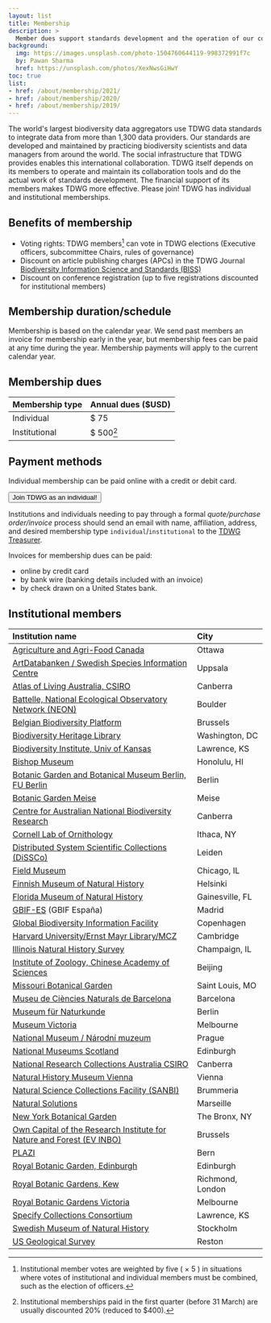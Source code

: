 ```yaml
---
layout: list
title: Membership
description: >
  Member dues support standards development and the operation of our collaboration platforms.
background:
  img: https://images.unsplash.com/photo-1504760644119-998372991f7c
  by: Pawan Sharma
  href: https://unsplash.com/photos/XexNwsGiHwY
toc: true
list:
- href: /about/membership/2021/
- href: /about/membership/2020/
- href: /about/membership/2019/
---
```


The world's largest biodiversity data aggregators use TDWG data standards to integrate data from more than 1,300 data providers. Our standards are developed and maintained by practicing biodiversity scientists and data managers from around the world. The social infrastructure that TDWG provides enables this international collaboration. TDWG itself depends on its members to operate and maintain its collaboration tools and do the actual work of standards development. The financial support of its members makes TDWG more effective. Please join! TDWG has individual and institutional memberships.

## Benefits of membership

- Voting rights: TDWG members[^1] can vote in TDWG elections (Executive officers, subcommittee Chairs, rules of governance)
- Discount on article publishing charges (APCs) in the TDWG Journal [Biodiversity Information Science and Standards (BISS)](/journal/)
- Discount on conference registration (up to five registrations discounted for institutional members)

[^1]: Institutional member votes are weighted by five ( &times; 5 ) in situations where votes of institutional and individual members must be combined, such as the election of officers.

## Membership duration/schedule

Membership is based on the calendar year. We send past members an invoice for membership early in the year, but membership fees can be paid at any time during the year. Membership payments will apply to the current calendar year.

## Membership dues

Membership type | Annual dues ($USD)
:--- | :---
Individual | $ 75
Institutional | $ 500[^2]

[^2]: Institutional memberships paid in the first quarter (before 31 March) are usually discounted 20% (reduced to $400).

## Payment methods

Individual membership can be paid online with a credit or debit card.

<button onclick="window.location.href='https://zohosecurepay.com/checkout/wc9vqum-8am1lyxy1fswt/Individual-TDWG-Membership'" class="btn btn-secondary">Join TDWG as an individual!</button>

Institutions and individuals needing to pay through a formal _quote/purchase order/invoice_ process should send an email with name, affiliation, address, and desired membership type `individual`/`institutional` to the [TDWG Treasurer](mailto:treasurer@tdwg.org?subject=Membership%20request).

Invoices for membership dues can be paid:

- online by credit card
- by bank wire (banking details included with an invoice)
- by check drawn on a United States bank.

## Institutional members

Institution name | City
:--- | :---
[Agriculture and Agri-Food Canada](http://www.agr.gc.ca/) | Ottawa
[ArtDatabanken / Swedish Species Information Centre](https://www.artdatabanken.se/en/?menu=open) | Uppsala
[Atlas of Living Australia, CSIRO](https://www.ala.org.au/) | Canberra
[Battelle, National Ecological Observatory Network (NEON)](https://www.neonscience.org/) | Boulder
[Belgian Biodiversity Platform](https://www.biodiversity.be/) | Brussels
[Biodiversity Heritage Library](https://www.biodiversitylibrary.org/) | Washington, DC
[Biodiversity Institute, Univ of Kansas](https://biodiversity.ku.edu/) | Lawrence, KS
[Bishop Museum](https://www.bishopmuseum.org/) | Honolulu, HI
[Botanic Garden and Botanical Museum Berlin, FU Berlin](https://www.bgbm.org/) | Berlin
[Botanic Garden Meise](https://www.plantentuinmeise.be/en/home/) | Meise
[Centre for Australian National Biodiversity Research](https://www.cpbr.gov.au/cpbr/) | Canberra
[Cornell Lab of Ornithology](https://www.birds.cornell.edu/home/) | Ithaca, NY
[Distributed System Scientific Collections (DiSSCo)](https://www.dissco.eu/) | Leiden
[Field Museum](https://www.fieldmuseum.org/) | Chicago, IL
[Finnish Museum of Natural History](https://www.luomus.fi/en) | Helsinki
[Florida Museum of Natural History](https://www.floridamuseum.ufl.edu/) | Gainesville, FL
[GBIF-ES](https://datos.gbif.es/) (GBIF España) | Madrid
[Global Biodiversity Information Facility](https://www.gbif.org) | Copenhagen
[Harvard University/Ernst Mayr Library/MCZ](https://library.mcz.harvard.edu/) | Cambridge
[Illinois Natural History Survey](https://www.inhs.illinois.edu/) | Champaign, IL
[Institute of Zoology, Chinese Academy of Sciences](http://english.ioz.cas.cn/) | Beijing
[Missouri Botanical Garden](https://www.missouribotanicalgarden.org/) | Saint Louis, MO
[Museu de Ciències Naturals de Barcelona](https://museuciencies.cat/en/) | Barcelona
[Museum für Naturkunde](https://www.museumfuernaturkunde.berlin/en) | Berlin
[Museum Victoria](https://museumsvictoria.com.au/) | Melbourne
[National Museum / Národní muzeum](https://www.nm.cz/en) | Prague
[National Museums Scotland](https://www.nms.ac.uk/) | Edinburgh
[National Research Collections Australia CSIRO](https://www.csiro.au/en/Showcase/NRCA) | Canberra
[Natural History Museum Vienna](https://www.nhm-wien.ac.at/en) | Vienna
[Natural Science Collections Facility (SANBI)](https://www.sanbi.org/) | Brummeria
[Natural Solutions](https://www.natural-solutions.eu/) | Marseille
[New York Botanical Garden](https://www.nybg.org) | The Bronx, NY
[Own Capital of the Research Institute for Nature and Forest (EV INBO)](https://www.inbo.be/en) | Brussels
[PLAZI](http://plazi.org/) | Bern
[Royal Botanic Garden, Edinburgh](https://www.rbge.org.uk/) | Edinburgh
[Royal Botanic Gardens, Kew](https://www.kew.org/) | Richmond, London
[Royal Botanic Gardens Victoria](https://www.rbg.vic.gov.au/) | Melbourne
[Specify Collections Consortium](https://www.specifysoftware.org/membership-levels/) | Lawrence, KS
[Swedish Museum of Natural History](https://www.nrm.se/en/forskningochsamlingar/samlingar.179.html) | Stockholm
[US Geological Survey](https://www.usgs.gov/) | Reston
